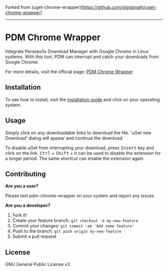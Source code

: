 Forked from (uget-chrome-wrapper)[https://github.com/slgobinath/uget-chrome-wrapper]

-----

# PDM Chrome Wrapper
Integrate Persepolis Download Manager with Google Chrome in Linux systems. With this tool, PDM can interrupt and catch your downloads from Google Chrome.

For more details, visit the official page: [PDM Chrome Wrapper](https://github.com/persepolisdm/persepolis)

## Installation

To see how to install, visit the [installation guide](https://slgobinath.github.io/uget-chrome-wrapper/#installation) and click on your operating system.

## Usage
Simply click on any downloadable links to download the file. 'uGet new Download' dialog will appear and continue the download.

To disable uGet from interrupting your download, press <kbd>Insert</kbd> key and click on the link. <kbd>Ctrl</kbd> + <kbd>Shift</kbd> + <kbd>U</kbd> can be used to disable the extension for a longer period. The same shortcut can enable the extension again.


## Contributing
**Are you a user?**

Please test pdm-chrome-wrapper on your system and report any issues

**Are you a developer?**

1. Fork it!
2. Create your feature branch: `git checkout -b my-new-feature`
3. Commit your changes: `git commit -am 'Add some feature'`
4. Push to the branch: `git push origin my-new-feature`
5. Submit a pull request

## License

GNU General Public License v3
